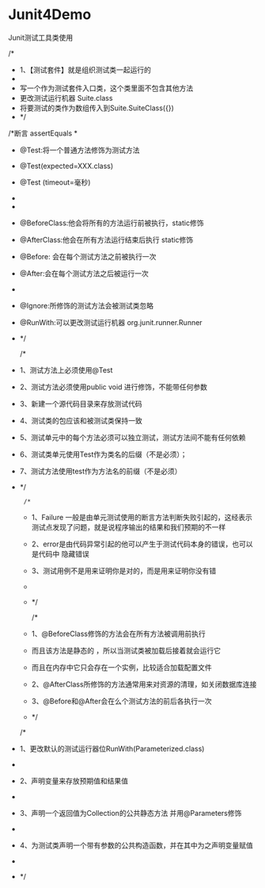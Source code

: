 # Junit4Demo
Junit测试工具类使用


/*
 * 1、【测试套件】就是组织测试类一起运行的
 * 
 * 写一个作为测试套件入口类，这个类里面不包含其他方法
 * 更改测试运行机器 Suite.class
 * 将要测试的类作为数组传入到Suite.SuiteClass({})
 * */
 
 
/*断言  assertEquals
 * 
 * @Test:将一个普通方法修饰为测试方法
 * 	  @Test(expected=XXX.class)
 * 	  @Test (timeout=毫秒)
 * 
 * 
 * @BeforeClass:他会将所有的方法运行前被执行，static修饰
 * @AfterClass:他会在所有方法运行结束后执行 static修饰
 * @Before:  会在每个测试方法之前被执行一次
 * @After:会在每个测试方法之后被运行一次
 * 
 * @Ignore:所修饰的测试方法会被测试类忽略
 * @RunWith:可以更改测试运行机器 org.junit.runner.Runner
 * */
	
	
	
	/*
 * 1、测试方法上必须使用@Test
 * 2、测试方法必须使用public void 进行修饰，不能带任何参数
 * 3、新建一个源代码目录来存放测试代码
 * 4、测试类的包应该和被测试类保持一致
 * 5、测试单元中的每个方法必须可以独立测试，测试方法间不能有任何依赖
 * 6、测试类单元使用Test作为类名的后缀（不是必须）；
 * 7、测试方法使用test作为方法名的前缀（不是必须）
 * */

		/*
	 * 1、Failure 一般是由单元测试使用的断言方法判断失败引起的，这经表示 测试点发现了问题，就是说程序输出的结果和我们预期的不一样
	 * 2、error是由代码异常引起的他可以产生于测试代码本身的错误，也可以是代码中 隐藏错误
	 * 3、测试用例不是用来证明你是对的，而是用来证明你没有错
	 * 
	 * */
	
	
		/*
	 * 1、@BeforeClass修饰的方法会在所有方法被调用前执行
	 * 而且该方法是静态的 ，所以当测试类被加载后接着就会运行它
	 * 而且在内存中它只会存在一个实例，比较适合加载配置文件
	 * 2、@AfterClass所修饰的方法通常用来对资源的清理，如关闭数据库连接
	 * 3、@Before和@After会在么个测试方法的前后各执行一次
	 * */
	 
	 /*
 * 1、更改默认的测试运行器位RunWith(Parameterized.class)
 * 
 * 2、声明变量来存放预期值和结果值
 * 
 * 3、声明一个返回值为Collection的公共静态方法 并用@Parameters修饰
 * 
 * 4、为测试类声明一个带有参数的公共构造函数，并在其中为之声明变量赋值
 * 
 * */
 
 
	 
	 
	 
	
	
	
	
	

